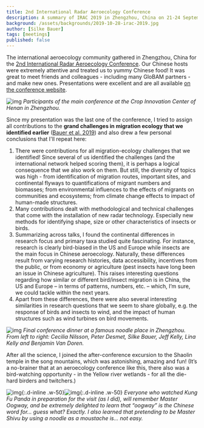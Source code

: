 ```yaml
---
title: 2nd International Radar Aeroecology Conference
description: A summary of IRAC 2019 in Zhengzhou, China on 21-24 September 2019.
background: /assets/backgrounds/2019-10-28-irac-2019.jpg
author: [Silke Bauer]
tags: [meetings]
published: false
---
```


The international aeroecology community gathered in Zhengzhou, China for the [2nd International Radar Aeroecology Conference](https://hysite.txlcinfo.com/Portal/Index). Our Chinese hosts were extremely attentive and treated us to yummy Chinese food! It was great to meet friends and colleagues - including many GloBAM partners - and make new ones. Presentations were excellent and are all available [on the conference website](https://hysite.txlcinfo.com/Portal/PPTdownloadIndex).

![img](/assets/images/2019-10-28-irac-2019-group-photo.jpg)
_Participants of the main conference at the Crop Innovation Center of Henan in Zhengzhou._

Since my presentation was the last one of the conference, I tried to assign all contributions to the **grand challenges in migration ecology that we identified earlier** ([Bauer et al. 2019](https://doi.org/10.1111/ecog.04083)) and also drew a few personal conclusions that I'll repeat here:

1. There were contributions for all migration-ecology challenges that we identified! Since several of us identified the challenges (and the international network helped scoring them), it is perhaps a logical consequence that we also work on them. But still, the diversity of topics was high - from identification of migration routes, important sites, and continental flyways to quantifications of migrant numbers and biomasses; from environmental influences to the effects of migrants on communities and ecosystems; from climate change effects to impact of human-made structures.
2. Many contributions dealt with methodological and technical challenges that come with the installation of new radar technology. Especially new methods for identifying shape, size or other characteristics of insects or birds.
3. Summarizing across talks, I found the continental differences in research focus and primary taxa studied quite fascinating. For instance, research is clearly bird-biased in the US and Europe while insects are the main focus in Chinese aeroecology. Naturally, these differences result from varying research histories, data accessibility, incentives from the public, or from economy or agriculture (pest insects have long been an issue in Chinese agriculture). This raises interesting questions regarding how similar or different bird/insect migration is in China, the US and Europe – in terms of patterns, numbers, etc. – which, I’m sure, we could tackle within the next years.
4. Apart from these differences, there were also several interesting similarities in research questions that we seem to share globally, e.g. the response of birds and insects to wind, and the impact of human structures such as wind turbines on bird movements.

![img](/assets/images/2019-10-28-irac-2019-dinner.jpg)
_Final conference dinner at a famous noodle place in Zhengzhou. From left to right: Cecilia Nilsson, Peter Desmet, Silke Bauer, Jeff Kelly, Lina Kelly and Benjamin Van Doren._

After all the science, I joined the after-conference excursion to the Shaolin temple in the song mountains, which was astonishing, amazing and fun! (It’s a no-brainer that at an aeroecology conference like this, there also was a bird-watching opportunity - in the Yellow river wetlands - for all the die-hard birders and twitchers.)

![img](/assets/images/2019-10-28-irac-2019-oogway.jpg){:.d-inline .w-50}![img](/assets/images/2019-10-28-irac-2019-dinner-2.gif){:.d-inline .w-50}
_Everyone who watched Kung Fu Panda in preparation for the visit (as I did), will remember Master Oogway, and be extremely delighted to learn that “oogway” is the Chinese word for… guess what? Exactly. I also learned that pretending to be Master Shivu by using a noodle as a moustache is… not easy._
